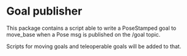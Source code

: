 # Goal publisher

This package contains a script able to write a PoseStamped goal to move_base when a Pose msg is published on the /goal topic.

Scripts for moving goals and teleoperable goals will be added to that.
